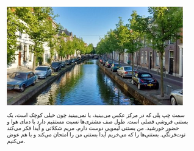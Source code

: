 <!-- 
.. title: پیاده‌روی در دلفت-عصر یازده جون دوهزار و پانزده
.. slug: 2015-06-11-lopen-in-delft
.. date: 2015-06-11 20:14:54 UTC+02:00
.. tags: 
.. category: پیاده‌روی در دلفت
.. link: 
.. description: 
.. type: text
-->

![delft](/20150611_delft_small.jpg)

سمت چپ پلی که در مرکز عکس می‌بینید، یا نمی‌بینید چون خیلی کوچک است، یک بستنی فروشی فصلی است. طول صف مشتری‌ها نسبت مستقیم دارد با دمای هوا و حضور خورشید. من بستنی لیمویی دوست دارم. مریم شکلاتی و آیدا فکر می‌کند توت‌فرنگی. بستنی‌ها را که می‌خریم آیدا بستنی من را امتحان می‌کند و با هم عوض می‌کنیم.
